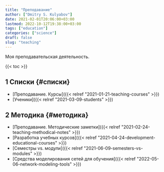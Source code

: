 ```yaml
---
title: "Преподавание"
author: ["Dmitry S. Kulyabov"]
date: 2021-02-01T20:06:00+03:00
lastmod: 2022-10-12T19:38:00+03:00
tags: ["education"]
categories: ["science"]
draft: false
slug: "teaching"
---
```


Моя преподавательская деятельность.

<!--more-->

{{< toc >}}


## <span class="section-num">1</span> Списки {#списки}

-   [Преподавание. Курсы]({{< relref "2021-01-21-teaching-courses" >}})
-   [Ученики]({{< relref "2021-03-09-students" >}})


## <span class="section-num">2</span> Методика {#методика}

-   [Преподавание. Методические заметки]({{< relref "2021-02-24-teaching-methodical-notes" >}})
-   [Разработка учебных курсов]({{< relref "2021-04-24-development-educational-courses" >}})
-   [Семестры vs. модули]({{< relref "2021-06-09-semesters-vs-modules" >}})
-   [Средства моделирования сетей для обучения]({{< relref "2022-05-06-network-modeling-tools" >}})
